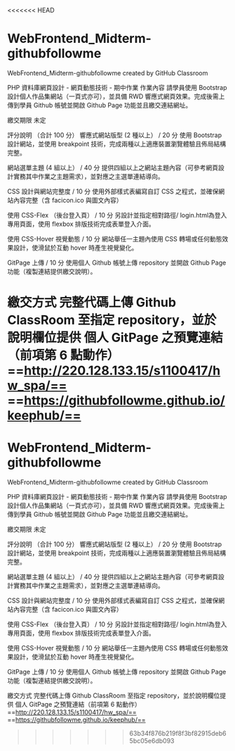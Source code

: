 <<<<<<< HEAD
# WebFrontend_Midterm-githubfollowme
WebFrontend_Midterm-githubfollowme created by GitHub Classroom

PHP 資料庫網頁設計 - 網頁動態技術 - 期中作業
作業內容
請學員使⽤ Bootstrap 設計個人作品集網站（一頁式亦可），並具備 RWD 響應式網頁效果。完成後需上傳到學員 Github 帳號並開啟 Github Page 功能並且繳交連結網址。

繳交期限
未定

評分說明 （合計 100 分）
響應式網站版型 (2 種以上） / 20 分
使用 Bootstrap 設計網站，並使用 breakpoint 技術，完成兩種以上適應裝置瀏覽體驗且佈局結構完整。

網站選單主題 (4 組以上） / 40 分
提供四組以上之網站主題內容（可參考網頁設計實務其中作業之主題需求），並對應之主選單連結導向。

CSS 設計與網站完整度 / 10 分
使用外部樣式表編寫自訂 CSS 之程式，並確保網站內容完整（含 facicon.ico 與圖文內容）

使用 CSS-Flex （後台登入頁） / 10 分
另設計並指定相對路徑/ login.html為登入專用頁面，使用 flexbox 排版技術完成表單登入介面。

使用 CSS-Hover 視覺動態 / 10 分
網站舉任一主題內使用 CSS 轉場或任何動態效果設計，使滑鼠於互動 hover 時產生視覺變化。

GitPage 上傳 / 10 分
使用個人 Github 帳號上傳 repository 並開啟 Github Page 功能（複製連結提供繳交說明）。

繳交方式
完整代碼上傳 Github ClassRoom 至指定 repository，並於說明欄位提供 個人 GitPage 之預覽連結（前項第 6 點動作）
==http://220.128.133.15/s1100417/hw_spa/==
==https://githubfollowme.github.io/keephub/==
=======
# WebFrontend_Midterm-githubfollowme
WebFrontend_Midterm-githubfollowme created by GitHub Classroom

PHP 資料庫網頁設計 - 網頁動態技術 - 期中作業
作業內容
請學員使⽤ Bootstrap 設計個人作品集網站（一頁式亦可），並具備 RWD 響應式網頁效果。完成後需上傳到學員 Github 帳號並開啟 Github Page 功能並且繳交連結網址。

繳交期限
未定

評分說明 （合計 100 分）
響應式網站版型 (2 種以上） / 20 分
使用 Bootstrap 設計網站，並使用 breakpoint 技術，完成兩種以上適應裝置瀏覽體驗且佈局結構完整。

網站選單主題 (4 組以上） / 40 分
提供四組以上之網站主題內容（可參考網頁設計實務其中作業之主題需求），並對應之主選單連結導向。

CSS 設計與網站完整度 / 10 分
使用外部樣式表編寫自訂 CSS 之程式，並確保網站內容完整（含 facicon.ico 與圖文內容）

使用 CSS-Flex （後台登入頁） / 10 分
另設計並指定相對路徑/ login.html為登入專用頁面，使用 flexbox 排版技術完成表單登入介面。

使用 CSS-Hover 視覺動態 / 10 分
網站舉任一主題內使用 CSS 轉場或任何動態效果設計，使滑鼠於互動 hover 時產生視覺變化。

GitPage 上傳 / 10 分
使用個人 Github 帳號上傳 repository 並開啟 Github Page 功能（複製連結提供繳交說明）。

繳交方式
完整代碼上傳 Github ClassRoom 至指定 repository，並於說明欄位提供 個人 GitPage 之預覽連結（前項第 6 點動作）
==http://220.128.133.15/s1100417/hw_spa/==
==https://githubfollowme.github.io/keephub/==
>>>>>>> 63b34f876b219f8f3bf82915deb65bc05e6db093
